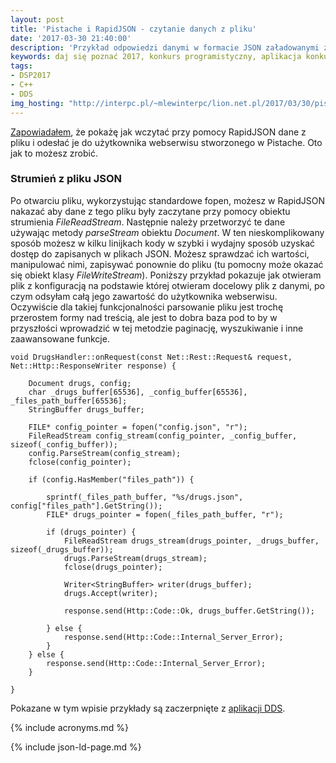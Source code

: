 ```yaml
---
layout: post
title: 'Pistache i RapidJSON - czytanie danych z pliku'
date: '2017-03-30 21:40:00'
description: 'Przykład odpowiedzi danymi w formacie JSON załadowanymi z pliku w Pistache'
keywords: daj się poznać 2017, konkurs programistyczny, aplikacja konkursowa, drug dose framework, aplikacja mobilna, pas pediatryczny, dawkowanie leków,  pistache, rapidjson, json
tags:
- DSP2017
- C++
- DDS
img_hosting: "http://interpc.pl/~mlewinterpc/lion.net.pl/2017/03/30/pistache-i-rapidjson-czytanie-danych-z-pliku/"
---
```


[Zapowiadałem][1], że pokażę jak wczytać przy pomocy RapidJSON dane z pliku i odesłać
je do użytkownika webserwisu stworzonego w Pistache. Oto jak to możesz zrobić.

### Strumień z pliku JSON

Po otwarciu pliku, wykorzystując standardowe fopen, możesz w RapidJSON nakazać 
aby dane z tego pliku były zaczytane przy pomocy obiektu strumienia *FileReadStream*.
Następnie należy przetworzyć te dane używając metody *parseStream* obiektu *Document*.
W ten nieskomplikowany sposób możesz w kilku linijkach kody w szybki i wydajny
sposób uzyskać dostęp do zapisanych w plikach JSON. Możesz sprawdzać ich wartości,
manipulować nimi, zapisywać ponownie do pliku (tu pomocny może okazać się obiekt
klasy *FileWriteStream*). Poniższy przykład pokazuje jak otwieram plik z konfiguracją
na podstawie której otwieram docelowy plik z danymi, po czym odsyłam całą jego 
zawartość do użytkownika webserwisu. Oczywiście dla takiej funkcjonalności parsowanie
pliku jest trochę przerostem formy nad treścią, ale jest to dobra baza pod to by
w przyszłości wprowadzić w tej metodzie paginację, wyszukiwanie i inne zaawansowane
funkcje.

```
void DrugsHandler::onRequest(const Net::Rest::Request& request, Net::Http::ResponseWriter response) {
    
    Document drugs, config;
    char _drugs_buffer[65536], _config_buffer[65536], _files_path_buffer[65536];
    StringBuffer drugs_buffer;
    
    FILE* config_pointer = fopen("config.json", "r");
    FileReadStream config_stream(config_pointer, _config_buffer, sizeof(_config_buffer));
    config.ParseStream(config_stream);
    fclose(config_pointer);
    
    if (config.HasMember("files_path")) {
        
        sprintf(_files_path_buffer, "%s/drugs.json", config["files_path"].GetString());
        FILE* drugs_pointer = fopen(_files_path_buffer, "r");
        
        if (drugs_pointer) {
            FileReadStream drugs_stream(drugs_pointer, _drugs_buffer, sizeof(_drugs_buffer));
            drugs.ParseStream(drugs_stream);
            fclose(drugs_pointer);

            Writer<StringBuffer> writer(drugs_buffer);
            drugs.Accept(writer);

            response.send(Http::Code::Ok, drugs_buffer.GetString());
            
        } else {
            response.send(Http::Code::Internal_Server_Error);
        }
    } else {
        response.send(Http::Code::Internal_Server_Error);
    }
    
}
```

Pokazane w tym wpisie przykłady są zaczerpnięte z [aplikacji DDS][2].

[1]: /2017/03/28/pistache-i-rapidjson-prosty-obiekt-json-w-odpowiedzi.html
[2]: https://github.com/maciejlew/drug-dose-server


{% include acronyms.md %}

{% include json-ld-page.md %}

